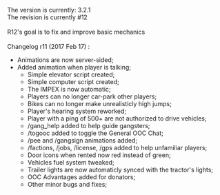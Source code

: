 The version is currently: 3.2.1<br>
The revision is currently #12
<br><br>
R12's goal is to fix and improve basic mechanics
<br><br>
Changelog r11 (2017 Feb 17) :
  - Animations are now server-sided;
  - Added animation when player is talking;
	- Simple elevator script created;
	- Simple computer script created;
	- The IMPEX is now automatic;
	- Players can no longer car-park other players;
	- Bikes can no longer make unrealisticly high jumps;
	- Player's hearing system reworked;
	- Player with a ping of 500+ are not authorized to drive vehicles;
	- /gang_help added to help guide gangsters;
	- /togooc added to toggle the General OOC Chat;
	- /pee and /gangsign animations added;
	- /factions, /jobs, /license, /gps added to help unfamiliar players;
	- Door icons when rented now red instead of green;
	- Vehicles fuel system tweaked;
	- Trailer lights are now automaticly synced with the tractor's lights;
	- OOC Advantages added for donators;
	- Other minor bugs and fixes;
